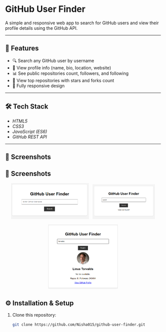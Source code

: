 # GitHub User Finder

A simple and responsive web app to search for GitHub users and view their profile details using the GitHub API.

---

## 🚀 Features
- 🔍 Search any GitHub user by username
- 📄 View profile info (name, bio, location, website)
- 📊 See public repositories count, followers, and following
- 📁 View top repositories with stars and forks count
- 📱 Fully responsive design

---

## 🛠 Tech Stack
- *HTML5*
- *CSS3*
- *JavaScript (ES6)*
- *GitHub REST API*

---

## 📸 Screenshots

## 📸 Screenshots

<p align="center">
  <img src="assets/screenshot-home.png" alt="Home Screenshot" width="50%" />
  &nbsp;
  <img src="assets/screenshot-error.png" alt="Error Screenshot" width="40%" />
</p>

<p align="center">
  <img src="assets/screenshot-profile.png" alt="Profile Screenshot" width="45%" />
</p>

## ⚙ Installation & Setup
1. Clone this repository:
   ```bash
   git clone https://github.com/Nisha015/github-user-finder.git